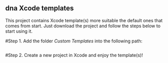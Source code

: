 ## dna Xcode templates
This project contains Xcode template(s) more suitable the default ones that comes from start. Just download the project and follow the steps below to start using it.

#Step 1.
Add the folder *Custom Templates* into the following path:
```~/Library/Developer/Xcode/Templates/
```

#Step 2.
Create a new project in Xcode and enjoy the template(s)!
